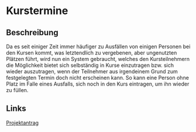 # Kurstermine

## Beschreibung
Da es seit einiger Zeit immer häufiger zu Ausfällen von einigen Personen bei den Kursen kommt, was letztendlich zu 
vergebenen, aber ungenutzten Plätzen führt, wird nun ein System gebraucht, welches den Kursteilnehmern die Möglichkeit 
bietet sich selbständig in Kurse einzutragen bzw. sich wieder auszutragen, wenn der Teilnehmer aus irgendeinem Grund zum
festgelegten Termin doch nicht erscheinen kann. So kann eine Person ohne Platz im Falle eines Ausfalls, sich noch in den
Kurs eintragen, um ihn wieder zu füllen.
  
## Links  
[Projektantrag](https://github.com/2223-3bhif-syp/02-projekte-kurstermine/blob/main/asciidocs/kurstermine.adoc) 